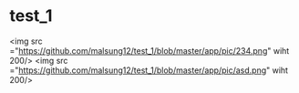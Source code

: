 # test_1
<img src ="https://github.com/malsung12/test_1/blob/master/app/pic/234.png" wiht 200/>
<img src ="https://github.com/malsung12/test_1/blob/master/app/pic/asd.png" wiht 200/>
